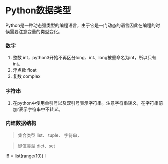 # Python数据类型
Python是一种动态强类型的编程语言，由于它是一门动态的语言因此在编程的时候需要注意变量的类型变化。
### 数字
1.  整数 int，python3开始不再区分long、int、long被重命名为int，所以只有int。
2.  浮点数 float
3.  复数 complex
### 字符串
1.  在python中使用单引号以及双引号表示字符串。注意字符串转义，在字符串前加r表示字符串中不转义。
### 内建数据结构
 >  集合类型  list、 tuple、 字符串，  

>  键值类型  dict、set

 l6 = list(range(10))
 l


<!--stackedit_data:
eyJoaXN0b3J5IjpbMjM4MjQxMjg1LC0xNjIzNjk0MzA0LDE2Mj
U1OTkyMDYsMTgwMTEyNDEwNiwtMTM4OTkwNjcsLTE2MjY4NTEy
NzgsNzI1MTkwOTM1XX0=
-->